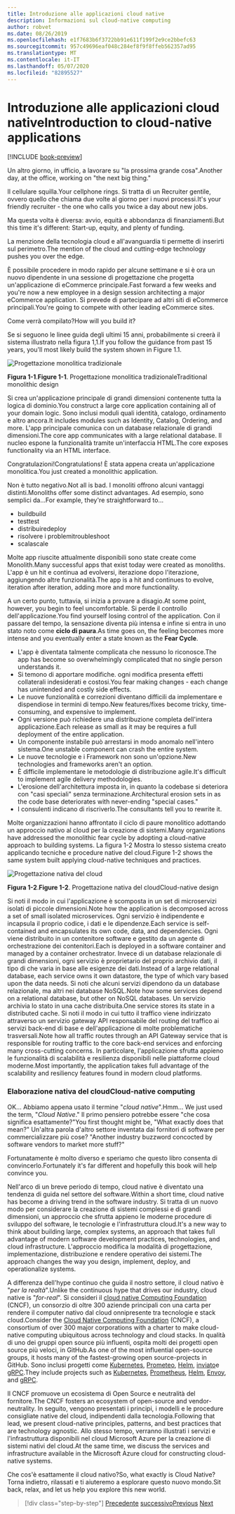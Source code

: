 ```yaml
---
title: Introduzione alle applicazioni cloud native
description: Informazioni sul cloud-native computing
author: robvet
ms.date: 08/26/2019
ms.openlocfilehash: e1f7683b6f3722bb91e611f199f2e9ce2bbefc63
ms.sourcegitcommit: 957c49696eaf048c284ef8f9f8ffeb562357ad95
ms.translationtype: MT
ms.contentlocale: it-IT
ms.lasthandoff: 05/07/2020
ms.locfileid: "82895527"
---
```

# <a name="introduction-to-cloud-native-applications"></a><span data-ttu-id="b618b-103">Introduzione alle applicazioni cloud native</span><span class="sxs-lookup"><span data-stu-id="b618b-103">Introduction to cloud-native applications</span></span>

[!INCLUDE [book-preview](../../../includes/book-preview.md)]

<span data-ttu-id="b618b-104">Un altro giorno, in ufficio, a lavorare su "la prossima grande cosa".</span><span class="sxs-lookup"><span data-stu-id="b618b-104">Another day, at the office, working on "the next big thing."</span></span>

<span data-ttu-id="b618b-105">Il cellulare squilla.</span><span class="sxs-lookup"><span data-stu-id="b618b-105">Your cellphone rings.</span></span> <span data-ttu-id="b618b-106">Si tratta di un Recruiter gentile, ovvero quello che chiama due volte al giorno per i nuovi processi.</span><span class="sxs-lookup"><span data-stu-id="b618b-106">It's your friendly recruiter - the one who calls you twice a day about new jobs.</span></span>

<span data-ttu-id="b618b-107">Ma questa volta è diversa: avvio, equità e abbondanza di finanziamenti.</span><span class="sxs-lookup"><span data-stu-id="b618b-107">But this time it's different: Start-up, equity, and plenty of funding.</span></span>

<span data-ttu-id="b618b-108">La menzione della tecnologia cloud e all'avanguardia ti permette di inserirti sul perimetro.</span><span class="sxs-lookup"><span data-stu-id="b618b-108">The mention of the cloud and cutting-edge technology pushes you over the edge.</span></span>

<span data-ttu-id="b618b-109">È possibile procedere in modo rapido per alcune settimane e si è ora un nuovo dipendente in una sessione di progettazione che progetta un'applicazione di eCommerce principale.</span><span class="sxs-lookup"><span data-stu-id="b618b-109">Fast forward a few weeks and you're now a new employee in a design session architecting a major eCommerce application.</span></span> <span data-ttu-id="b618b-110">Si prevede di partecipare ad altri siti di eCommerce principali.</span><span class="sxs-lookup"><span data-stu-id="b618b-110">You're going to compete with other leading eCommerce sites.</span></span>

<span data-ttu-id="b618b-111">Come verrà compilato?</span><span class="sxs-lookup"><span data-stu-id="b618b-111">How will you build it?</span></span>

<span data-ttu-id="b618b-112">Se si seguono le linee guida degli ultimi 15 anni, probabilmente si creerà il sistema illustrato nella figura 1,1.</span><span class="sxs-lookup"><span data-stu-id="b618b-112">If you follow the guidance from past 15 years, you'll most likely build the system shown in Figure 1.1.</span></span>

![Progettazione monolitica tradizionale](./media/monolithic-design.png)

<span data-ttu-id="b618b-114">**Figura 1-1**.</span><span class="sxs-lookup"><span data-stu-id="b618b-114">**Figure 1-1**.</span></span> <span data-ttu-id="b618b-115">Progettazione monolitica tradizionale</span><span class="sxs-lookup"><span data-stu-id="b618b-115">Traditional monolithic design</span></span>

<span data-ttu-id="b618b-116">Si crea un'applicazione principale di grandi dimensioni contenente tutta la logica di dominio.</span><span class="sxs-lookup"><span data-stu-id="b618b-116">You construct a large core application containing all of your domain logic.</span></span> <span data-ttu-id="b618b-117">Sono inclusi moduli quali identità, catalogo, ordinamento e altro ancora.</span><span class="sxs-lookup"><span data-stu-id="b618b-117">It includes modules such as Identity, Catalog, Ordering, and more.</span></span> <span data-ttu-id="b618b-118">L'app principale comunica con un database relazionale di grandi dimensioni.</span><span class="sxs-lookup"><span data-stu-id="b618b-118">The core app communicates with a large relational database.</span></span> <span data-ttu-id="b618b-119">Il nucleo espone la funzionalità tramite un'interfaccia HTML.</span><span class="sxs-lookup"><span data-stu-id="b618b-119">The core exposes functionality via an HTML interface.</span></span>

<span data-ttu-id="b618b-120">Congratulazioni!</span><span class="sxs-lookup"><span data-stu-id="b618b-120">Congratulations!</span></span>  <span data-ttu-id="b618b-121">È stata appena creata un'applicazione monolitica.</span><span class="sxs-lookup"><span data-stu-id="b618b-121">You just created a monolithic application.</span></span>

<span data-ttu-id="b618b-122">Non è tutto negativo.</span><span class="sxs-lookup"><span data-stu-id="b618b-122">Not all is bad.</span></span> <span data-ttu-id="b618b-123">I monoliti offrono alcuni vantaggi distinti.</span><span class="sxs-lookup"><span data-stu-id="b618b-123">Monoliths offer some distinct advantages.</span></span> <span data-ttu-id="b618b-124">Ad esempio, sono semplici da...</span><span class="sxs-lookup"><span data-stu-id="b618b-124">For example, they're straightforward to...</span></span>

- <span data-ttu-id="b618b-125">build</span><span class="sxs-lookup"><span data-stu-id="b618b-125">build</span></span>
- <span data-ttu-id="b618b-126">test</span><span class="sxs-lookup"><span data-stu-id="b618b-126">test</span></span>
- <span data-ttu-id="b618b-127">distribuire</span><span class="sxs-lookup"><span data-stu-id="b618b-127">deploy</span></span>
- <span data-ttu-id="b618b-128">risolvere i problemi</span><span class="sxs-lookup"><span data-stu-id="b618b-128">troubleshoot</span></span>
- <span data-ttu-id="b618b-129">scala</span><span class="sxs-lookup"><span data-stu-id="b618b-129">scale</span></span>

<span data-ttu-id="b618b-130">Molte app riuscite attualmente disponibili sono state create come Monolith.</span><span class="sxs-lookup"><span data-stu-id="b618b-130">Many successful apps that exist today were created as monoliths.</span></span> <span data-ttu-id="b618b-131">L'app è un hit e continua ad evolversi, iterazione dopo l'iterazione, aggiungendo altre funzionalità.</span><span class="sxs-lookup"><span data-stu-id="b618b-131">The app is a hit and continues to evolve, iteration after iteration, adding more and more functionality.</span></span>

<span data-ttu-id="b618b-132">A un certo punto, tuttavia, si inizia a provare a disagio.</span><span class="sxs-lookup"><span data-stu-id="b618b-132">At some point, however, you begin to feel uncomfortable.</span></span> <span data-ttu-id="b618b-133">Si perde il controllo dell'applicazione.</span><span class="sxs-lookup"><span data-stu-id="b618b-133">You find yourself losing control of the application.</span></span> <span data-ttu-id="b618b-134">Con il passare del tempo, la sensazione diventa più intensa e infine si entra in uno stato noto come **ciclo di paura**.</span><span class="sxs-lookup"><span data-stu-id="b618b-134">As time goes on, the feeling becomes more intense and you eventually enter a state known as the **Fear Cycle**.</span></span>

- <span data-ttu-id="b618b-135">L'app è diventata talmente complicata che nessuno lo riconosce.</span><span class="sxs-lookup"><span data-stu-id="b618b-135">The app has become so overwhelmingly complicated that no single person understands it.</span></span>
- <span data-ttu-id="b618b-136">Si temono di apportare modifiche. ogni modifica presenta effetti collaterali indesiderati e costosi.</span><span class="sxs-lookup"><span data-stu-id="b618b-136">You fear making changes - each change has unintended and costly side effects.</span></span>
- <span data-ttu-id="b618b-137">Le nuove funzionalità e correzioni diventano difficili da implementare e dispendiose in termini di tempo.</span><span class="sxs-lookup"><span data-stu-id="b618b-137">New features/fixes become tricky, time-consuming, and expensive to implement.</span></span>
- <span data-ttu-id="b618b-138">Ogni versione può richiedere una distribuzione completa dell'intera applicazione.</span><span class="sxs-lookup"><span data-stu-id="b618b-138">Each release as small as it may be requires a full deployment of the entire application.</span></span>
- <span data-ttu-id="b618b-139">Un componente instabile può arrestarsi in modo anomalo nell'intero sistema.</span><span class="sxs-lookup"><span data-stu-id="b618b-139">One unstable component can crash the entire system.</span></span>
- <span data-ttu-id="b618b-140">Le nuove tecnologie e i Framework non sono un'opzione.</span><span class="sxs-lookup"><span data-stu-id="b618b-140">New technologies and frameworks aren't an option.</span></span>
- <span data-ttu-id="b618b-141">È difficile implementare le metodologie di distribuzione agile.</span><span class="sxs-lookup"><span data-stu-id="b618b-141">It's difficult to implement agile delivery methodologies.</span></span>
- <span data-ttu-id="b618b-142">L'erosione dell'architettura imposta in, in quanto la codebase si deteriora con "casi speciali" senza terminazione.</span><span class="sxs-lookup"><span data-stu-id="b618b-142">Architectural erosion sets in as the code base deteriorates with never-ending "special cases."</span></span>
- <span data-ttu-id="b618b-143">I consulenti indicano di riscriverlo.</span><span class="sxs-lookup"><span data-stu-id="b618b-143">The consultants tell you to rewrite it.</span></span>

<span data-ttu-id="b618b-144">Molte organizzazioni hanno affrontato il ciclo di paure monolitico adottando un approccio nativo al cloud per la creazione di sistemi.</span><span class="sxs-lookup"><span data-stu-id="b618b-144">Many organizations have addressed the monolithic fear cycle by adopting a cloud-native approach to building systems.</span></span> <span data-ttu-id="b618b-145">La figura 1-2 Mostra lo stesso sistema creato applicando tecniche e procedure native del cloud.</span><span class="sxs-lookup"><span data-stu-id="b618b-145">Figure 1-2 shows the same system built applying cloud-native techniques and practices.</span></span>

![Progettazione nativa del cloud](./media/cloud-native-design.png)

<span data-ttu-id="b618b-147">**Figura 1-2**.</span><span class="sxs-lookup"><span data-stu-id="b618b-147">**Figure 1-2**.</span></span> <span data-ttu-id="b618b-148">Progettazione nativa del cloud</span><span class="sxs-lookup"><span data-stu-id="b618b-148">Cloud-native design</span></span>

<span data-ttu-id="b618b-149">Si noti il modo in cui l'applicazione è scomposta in un set di microservizi isolati di piccole dimensioni.</span><span class="sxs-lookup"><span data-stu-id="b618b-149">Note how the application is decomposed across a set of small isolated microservices.</span></span> <span data-ttu-id="b618b-150">Ogni servizio è indipendente e incapsula il proprio codice, i dati e le dipendenze.</span><span class="sxs-lookup"><span data-stu-id="b618b-150">Each service is self-contained and encapsulates its own code, data, and dependencies.</span></span> <span data-ttu-id="b618b-151">Ogni viene distribuito in un contenitore software e gestito da un agente di orchestrazione dei contenitori.</span><span class="sxs-lookup"><span data-stu-id="b618b-151">Each is deployed in a software container and managed by a container orchestrator.</span></span> <span data-ttu-id="b618b-152">Invece di un database relazionale di grandi dimensioni, ogni servizio è proprietario del proprio archivio dati, il tipo di che varia in base alle esigenze dei dati.</span><span class="sxs-lookup"><span data-stu-id="b618b-152">Instead of a large relational database, each service owns it own datastore, the type of which vary based upon the data needs.</span></span> <span data-ttu-id="b618b-153">Si noti che alcuni servizi dipendono da un database relazionale, ma altri nei database NoSQL.</span><span class="sxs-lookup"><span data-stu-id="b618b-153">Note how some services depend on a relational database, but other on NoSQL databases.</span></span> <span data-ttu-id="b618b-154">Un servizio archivia lo stato in una cache distribuita.</span><span class="sxs-lookup"><span data-stu-id="b618b-154">One service stores its state in a distributed cache.</span></span> <span data-ttu-id="b618b-155">Si noti il modo in cui tutto il traffico viene indirizzato attraverso un servizio gateway API responsabile del routing del traffico ai servizi back-end di base e dell'applicazione di molte problematiche trasversali.</span><span class="sxs-lookup"><span data-stu-id="b618b-155">Note how all traffic routes through an API Gateway service that is responsible for routing traffic to the core back-end services  and enforcing many cross-cutting concerns.</span></span> <span data-ttu-id="b618b-156">In particolare, l'applicazione sfrutta appieno le funzionalità di scalabilità e resilienza disponibili nelle piattaforme cloud moderne.</span><span class="sxs-lookup"><span data-stu-id="b618b-156">Most importantly, the application takes full advantage of the scalability and resiliency features found in modern cloud platforms.</span></span>

### <a name="cloud-native-computing"></a><span data-ttu-id="b618b-157">Elaborazione nativa del cloud</span><span class="sxs-lookup"><span data-stu-id="b618b-157">Cloud-native computing</span></span>

<span data-ttu-id="b618b-158">OK... Abbiamo appena usato il termine "*cloud native*".</span><span class="sxs-lookup"><span data-stu-id="b618b-158">Hmm... We just used the term, "*Cloud Native*."</span></span> <span data-ttu-id="b618b-159">Il primo pensiero potrebbe essere "che cosa significa esattamente?"</span><span class="sxs-lookup"><span data-stu-id="b618b-159">You first thought might be, "What exactly does that mean?"</span></span> <span data-ttu-id="b618b-160">Un'altra parola d'altro settore inventata dai fornitori di software per commercializzare più cose? "</span><span class="sxs-lookup"><span data-stu-id="b618b-160">Another industry buzzword concocted by software vendors to market more stuff?"</span></span>

<span data-ttu-id="b618b-161">Fortunatamente è molto diverso e speriamo che questo libro consenta di convincerlo.</span><span class="sxs-lookup"><span data-stu-id="b618b-161">Fortunately it's far different and hopefully this book will help convince you.</span></span>

<span data-ttu-id="b618b-162">Nell'arco di un breve periodo di tempo, cloud native è diventato una tendenza di guida nel settore del software.</span><span class="sxs-lookup"><span data-stu-id="b618b-162">Within a short time, cloud native has become a driving trend in the software industry.</span></span> <span data-ttu-id="b618b-163">Si tratta di un nuovo modo per considerare la creazione di sistemi complessi e di grandi dimensioni, un approccio che sfrutta appieno le moderne procedure di sviluppo del software, le tecnologie e l'infrastruttura cloud.</span><span class="sxs-lookup"><span data-stu-id="b618b-163">It's a new way to think about building large, complex systems, an approach that takes full advantage of modern software development practices, technologies, and cloud infrastructure.</span></span> <span data-ttu-id="b618b-164">L'approccio modifica la modalità di progettazione, implementazione, distribuzione e rendere operativo dei sistemi.</span><span class="sxs-lookup"><span data-stu-id="b618b-164">The approach changes the way you design, implement, deploy, and operationalize systems.</span></span>

<span data-ttu-id="b618b-165">A differenza dell'hype continuo che guida il nostro settore, il cloud nativo è "*per la realtà*".</span><span class="sxs-lookup"><span data-stu-id="b618b-165">Unlike the continuous hype that drives our industry, cloud native is "*for-real*".</span></span> <span data-ttu-id="b618b-166">Si consideri il [cloud native Computing Foundation](https://www.cncf.io/) (CNCF), un consorzio di oltre 300 aziende principali con una carta per rendere il computer nativo dal cloud onnipresente tra tecnologie e stack cloud.</span><span class="sxs-lookup"><span data-stu-id="b618b-166">Consider the [Cloud Native Computing Foundation](https://www.cncf.io/) (CNCF), a consortium of over 300 major corporations with a charter to make cloud-native computing ubiquitous across technology and cloud stacks.</span></span> <span data-ttu-id="b618b-167">In qualità di uno dei gruppi open source più influenti, ospita molti dei progetti open source più veloci, in GitHub.</span><span class="sxs-lookup"><span data-stu-id="b618b-167">As one of the most influential open-source groups, it hosts many of the fastest-growing open source-projects in GitHub.</span></span> <span data-ttu-id="b618b-168">Sono inclusi progetti come [Kubernetes](https://kubernetes.io/), [Prometeo](https://prometheus.io/), [Helm](https://helm.sh/), [inviato](https://www.envoyproxy.io/)e [gRPC](https://grpc.io/).</span><span class="sxs-lookup"><span data-stu-id="b618b-168">They include projects such as [Kubernetes](https://kubernetes.io/), [Prometheus](https://prometheus.io/), [Helm](https://helm.sh/), [Envoy](https://www.envoyproxy.io/), and [gRPC](https://grpc.io/).</span></span>

<span data-ttu-id="b618b-169">Il CNCF promuove un ecosistema di Open Source e neutralità del fornitore.</span><span class="sxs-lookup"><span data-stu-id="b618b-169">The CNCF fosters an ecosystem of open-source and vendor-neutrality.</span></span> <span data-ttu-id="b618b-170">In seguito, vengono presentati i principi, i modelli e le procedure consigliate native del cloud, indipendenti dalla tecnologia.</span><span class="sxs-lookup"><span data-stu-id="b618b-170">Following that lead, we present cloud-native principles, patterns, and best practices that are technology agnostic.</span></span> <span data-ttu-id="b618b-171">Allo stesso tempo, verranno illustrati i servizi e l'infrastruttura disponibili nel cloud Microsoft Azure per la creazione di sistemi nativi del cloud.</span><span class="sxs-lookup"><span data-stu-id="b618b-171">At the same time, we discuss the services and infrastructure available in the Microsoft Azure cloud for constructing cloud-native systems.</span></span>

<span data-ttu-id="b618b-172">Che cos'è esattamente il cloud nativo?</span><span class="sxs-lookup"><span data-stu-id="b618b-172">So, what exactly is Cloud Native?</span></span> <span data-ttu-id="b618b-173">Torna indietro, rilassati e ti aiuteremo a esplorare questo nuovo mondo.</span><span class="sxs-lookup"><span data-stu-id="b618b-173">Sit back, relax, and let us help you explore this new world.</span></span>

>[!div class="step-by-step"]
><span data-ttu-id="b618b-174">[Precedente](index.md)
>[successivo](definition.md)</span><span class="sxs-lookup"><span data-stu-id="b618b-174">[Previous](index.md)
[Next](definition.md)</span></span>
